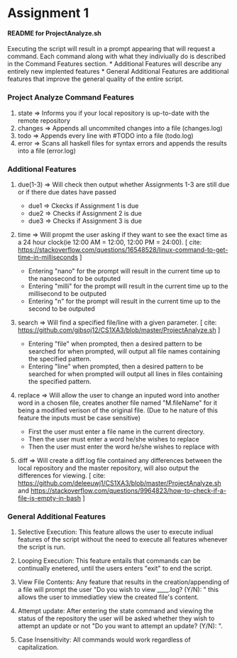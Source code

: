 # Assignment 1

#### README for ProjectAnalyze.sh 
Executing the script will result in a prompt appearing that will request a command. Each command along with what they indiviually do is described in the Command Features section.
	* Additional Features will describe any entirely new implented features
	* General Additional Features are additional features that improve the general quality of the entire script.

### Project Analyze Command Features
1. state => Informs you if your local repository is up-to-date with the remote repository
2. changes => Appends all uncommited changes into a file (changes.log)
3. todo => Appends every line with #TODO into a file (todo.log)
4. error => Scans all haskell files for syntax errors and appends the results into a file (error.log)

### Additional Features
1. due(1-3) => Will check then output whether Assignments 1-3 are still due or if there due dates have passed
	- due1 => Ckecks if Assignment 1 is due
	- due2 => Checks if Assignment 2 is due
	- due3 => Checks if Assignment 3 is due

2. time => Will propmt the user asking if they want to see the exact time as a 24 hour clock(ie 12:00 AM = 12:00, 12:00 PM = 24:00). [ cite: https://stackoverflow.com/questions/16548528/linux-command-to-get-time-in-milliseconds ]
	* Entering "nano" for the prompt will result in the current time up to the nanosecond to be outputed
	* Entering "milli" for the prompt will result in the current time up to the millisecond to be outputed
	* Entering "n" for the prompt will result in the current time up to the second to be outputed

3. search => Will find a specified file/line with a given parameter. [ cite: https://github.com/gibsoj12/CS1XA3/blob/master/ProjectAnalyze.sh ] 
	* Entering "file" when prompted, then a desired pattern to be searched for when prompted, will output all file names containing the specified pattern.
	* Entering "line" when prompted, then a desired pattern to be searched for when prompted will output all lines in files containing the specified pattern.

4. replace => Will allow the user to change an inputed word into another word in a chosen file, creates another file named "M.fileName" for it being a modified verison of the original file. (Due to he nature of this feature the inputs must be case sensitive)
	* First the user must enter a file name in the current directory.
	* Then the user must enter a word he/she wishes to replace
	* Then the user must enter the word he/she wishes to replace with

5. diff => Will create a diff.log file contained any differences between the local repository and the master repository, will also output the differences for viewing. [ cite: https://github.com/deleeuwj1/CS1XA3/blob/master/ProjectAnalyze.sh and https://stackoverflow.com/questions/9964823/how-to-check-if-a-file-is-empty-in-bash ]

### General Additional Features
1. Selective Execution:
	This feature allows the user to execute indiual features of the script without the need to execute all features whenever the script is run. 

2. Looping Execution:
	This feature entails that commands can be continually enetered, until the users enters "exit" to end the script.

3. View File Contents:
	Any feature that results in the creation/appending of a file will prompt the user "Do you wish to view ____.log? (Y/N): " this allows the user to immediatley view the created file's content.

4. Attempt update:
	After entering the state command and viewing the status of the repository the user will be asked whether they wish to attempt an update or not "Do you want to attempt an update? (Y/N): ". 

5. Case Insensitivity:
	All commands would work regardless of capitalization. 
